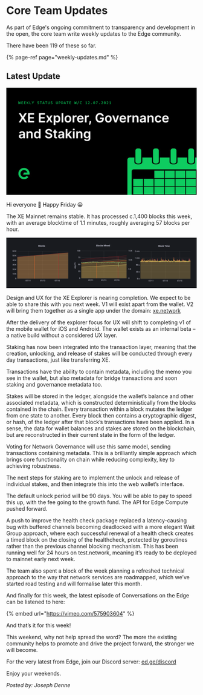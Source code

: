 # Core Team Updates

As part of Edge's ongoing commitment to transparency and development in the open, the core team write weekly updates to the Edge community.

There have been 119 of these so far.

{% page-ref page="weekly-updates.md" %}

## Latest Update

![](../../.gitbook/assets/weeklyupdate120721.png)

Hi everyone 👋 Happy Friday 😀

The XE Mainnet remains stable. It has processed c.1,400 blocks this week, with an average blocktime of 1.1 minutes, roughly averaging 57 blocks per hour.

![](../../.gitbook/assets/mainnnet.png)

Design and UX for the XE Explorer is nearing completion. We expect to be able to share this with you next week. V1 will exist apart from the wallet. V2 will bring them together as a single app under the domain: [xe.network](https://xe.network)

After the delivery of the explorer focus for UX will shift to completing v1 of the mobile wallet for iOS and Android. The wallet exists as an internal beta – a native build without a considered UX layer.

Staking has now been integrated into the transaction layer, meaning that the creation, unlocking, and release of stakes will be conducted through every day transactions, just like transferring XE.

Transactions have the ability to contain metadata, including the memo you see in the wallet, but also metadata for bridge transactions and soon staking and governance metadata too.

Stakes will be stored in the ledger, alongside the wallet’s balance and other associated metadata, which is constructed deterministically from the blocks contained in the chain. Every transaction within a block mutates the ledger from one state to another. Every block then contains a cryptographic digest, or hash, of the ledger after that block’s transactions have been applied. In a sense, the data for wallet balances and stakes are stored on the blockchain, but are reconstructed in their current state in the form of the ledger.

Voting for Network Governance will use this same model, sending transactions containing metadata. This is a brilliantly simple approach which brings core functionality on chain while reducing complexity, key to achieving robustness.

The next steps for staking are to implement the unlock and release of individual stakes, and then integrate this into the web wallet’s interface.

The default unlock period will be 90 days. You will be able to pay to speed this up, with the fee going to the growth fund. The API for Edge Compute pushed forward.

A push to improve the health check package replaced a latency-causing bug with buffered channels becoming deadlocked with a more elegant Wait Group approach, where each successful renewal of a health check creates a timed block on the closing of the healthcheck, protected by goroutines rather than the previous channel blocking mechanism. This has been running well for 24 hours on test.network, meaning it’s ready to be deployed to mainnet early next week.

The team also spent a block of the week planning a refreshed technical approach to the way that network services are roadmapped, which we’ve started road testing and will formalise later this month.

And finally for this week, the latest episode of Conversations on the Edge can be listened to here:

{% embed url="https://vimeo.com/575903604" %}

And that’s it for this week!

This weekend, why not help spread the word? The more the existing community helps to promote and drive the project forward, the stronger we will become.

For the very latest from Edge, join our Discord server: [ed.ge/discord](https://ed.ge/discord)

Enjoy your weekends.

_Posted by: Joseph Denne_

